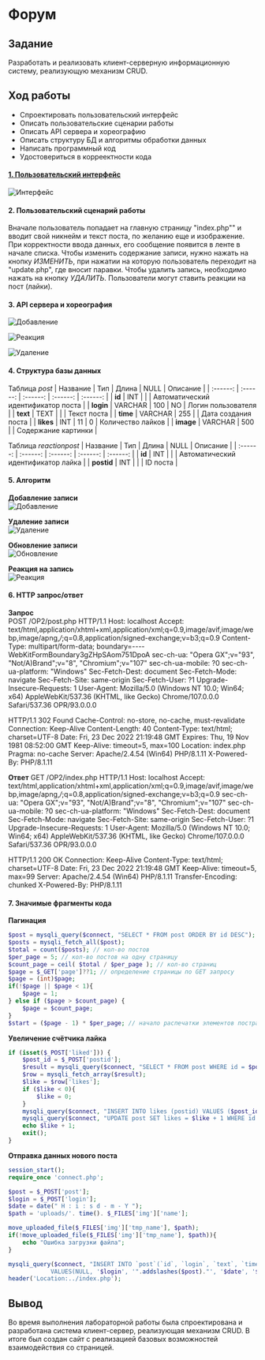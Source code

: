 Форум
========================
Задание
------------------------
Разработать и реализовать клиент-серверную информационную систему, реализующую механизм CRUD.

Ход работы
------------------------

- Спроектировать пользовательский интерфейс
- Описать пользовательские сценарии работы
- Описать API сервера и хореографию
- Описать структуру БД и алгоритмы обработки данных
- Написать программный код
- Удостовериться в корреектности кода

#### [1. Пользовательский интерфейс](https://www.figma.com/file/iSLyYXaLkEPUDKb04pefvV/Untitled?node-id=0%3A1&t=b6GyRfg0gnmJ7xRL-3)

![Интерфейс](/img/inter.PNG)

#### 2. Пользовательский сценарий работы
Вначале пользователь попадает на главную страницу "index.php"" и вводит свой никнейм и текст поста, по желанию еще и изображение. При корректности ввода данных, его сообщение появится в ленте в начале списка.
Чтобы изменить содержание записи, нужно нажать на кнопку *ИЗМЕНИТЬ*, при нажатии на которую пользователь переходит на "update.php", где вносит паравки.  Чтобы удалить запись, необходимо нажать на кнопку *УДАЛИТЬ*. Пользователи могут ставить реакции на пост (лайки).

#### 3. API сервера и хореография
![Добавление](img/add.PNG)  

![Реакция](img/reaction.PNG)

![Удаление](img/delete.PNG) 


#### 4. Структура базы данных

 Таблица *post*
| Название | Тип | Длина | NULL | Описание |
| :------: | :------: | :------: | :------: | :------: |
| **id** | INT  |  |  | Автоматический идентификатор поста |
| **login** | VARCHAR | 100 | NO | Логин пользователя |
| **text** | TEXT |  |  | Текст поста |
| **time** | VARCHAR | 255 |  | Дата создания поста |
| **likes** | INT | 11 | 0 | Количество лайков |
| **image** | VARCHAR | 500 |  | Содержание картинки |

Таблица *reactionpost*
| Название | Тип | Длина | NULL | Описание |
| :------: | :------: | :------: | :------: | :------: |
| **id** | INT  |  |  | Автоматический идентификатор лайка |
| **postid** | INT |  |  | ID поста |

#### 5. Алгоритм
**Добавление записи**  
![Добавление](img/npost.PNG)  

**Удаление записи**  
![Удаление](img/dpost.PNG)  

**Обновление записи**  
![Обновление](img/dpost.PNG)  

**Реакция на запись**  
![Реакция](img/rpost.PNG)


#### 6. HTTP запрос/ответ
**Запрос**  
POST /OP2/post.php HTTP/1.1
Host: localhost
Accept: text/html,application/xhtml+xml,application/xml;q=0.9,image/avif,image/webp,image/apng,*/*;q=0.8,application/signed-exchange;v=b3;q=0.9
Content-Type: multipart/form-data; boundary=----WebKitFormBoundary3gZHpSAom751DpoA
sec-ch-ua: "Opera GX";v="93", "Not/A)Brand";v="8", "Chromium";v="107"
sec-ch-ua-mobile: ?0
sec-ch-ua-platform: "Windows"
Sec-Fetch-Dest: document
Sec-Fetch-Mode: navigate
Sec-Fetch-Site: same-origin
Sec-Fetch-User: ?1
Upgrade-Insecure-Requests: 1
User-Agent: Mozilla/5.0 (Windows NT 10.0; Win64; x64) AppleWebKit/537.36 (KHTML, like Gecko) Chrome/107.0.0.0 Safari/537.36 OPR/93.0.0.0

HTTP/1.1 302 Found
Cache-Control: no-store, no-cache, must-revalidate
Connection: Keep-Alive
Content-Length: 40
Content-Type: text/html; charset=UTF-8
Date: Fri, 23 Dec 2022 21:19:48 GMT
Expires: Thu, 19 Nov 1981 08:52:00 GMT
Keep-Alive: timeout=5, max=100
Location: index.php
Pragma: no-cache
Server: Apache/2.4.54 (Win64) PHP/8.1.11
X-Powered-By: PHP/8.1.11

**Ответ**
GET /OP2/index.php HTTP/1.1
Host: localhost
Accept: text/html,application/xhtml+xml,application/xml;q=0.9,image/avif,image/webp,image/apng,*/*;q=0.8,application/signed-exchange;v=b3;q=0.9
sec-ch-ua: "Opera GX";v="93", "Not/A)Brand";v="8", "Chromium";v="107"
sec-ch-ua-mobile: ?0
sec-ch-ua-platform: "Windows"
Sec-Fetch-Dest: document
Sec-Fetch-Mode: navigate
Sec-Fetch-Site: same-origin
Sec-Fetch-User: ?1
Upgrade-Insecure-Requests: 1
User-Agent: Mozilla/5.0 (Windows NT 10.0; Win64; x64) AppleWebKit/537.36 (KHTML, like Gecko) Chrome/107.0.0.0 Safari/537.36 OPR/93.0.0.0

HTTP/1.1 200 OK
Connection: Keep-Alive
Content-Type: text/html; charset=UTF-8
Date: Fri, 23 Dec 2022 21:19:48 GMT
Keep-Alive: timeout=5, max=99
Server: Apache/2.4.54 (Win64) PHP/8.1.11
Transfer-Encoding: chunked
X-Powered-By: PHP/8.1.11

#### 7. Значимые фрагменты кода

**Пагинация**
```php
$post = mysqli_query($connect, "SELECT * FROM post ORDER BY id DESC");
$posts = mysqli_fetch_all($post);
$total = count($posts); // кол-во постов
$per_page = 5; // кол-во постов на одну страницу
$count_page = ceil( $total / $per_page ); // кол-во страниц
$page = $_GET['page']??1; // определение страницы по GET запросу
$page = (int)$page;
if(!$page || $page < 1){
    $page = 1;
} else if ($page > $count_page) {
    $page = $count_page;
}
$start = ($page - 1) * $per_page; // начало распечатки элементов постранично
```

**Увеличение счётчика лайка**
```php
if (isset($_POST['liked'])) {
	$post_id = $_POST['postid'];
	$result = mysqli_query($connect, "SELECT * FROM post WHERE id = $post_id");
	$row = mysqli_fetch_array($result);
	$like = $row['likes'];
    if ($like < 0){
        $like = 0;
    }
	mysqli_query($connect, "INSERT INTO likes (postid) VALUES ($post_id)");
	mysqli_query($connect, "UPDATE post SET likes = $like + 1 WHERE id = $post_id");
	echo $like + 1;
	exit();
}
```

**Отправка данных нового поста**
```php
session_start();
require_once 'connect.php';

$post = $_POST['post'];
$login = $_POST['login'];
$date = date(" H : i : s d - m - Y ");
$path = 'uploads/'. time(). $_FILES['img']['name'];

move_uploaded_file($_FILES['img']['tmp_name'], $path);
if(!move_uploaded_file($_FILES['img']['tmp_name'], $path)){
    echo "Ошибка загрузки файла";
}

mysqli_query($connect, "INSERT INTO `post`(`id`, `login`, `text`, `time`, `image`)
            VALUES(NULL, '$login', '".addslashes($post)."', '$date', '$path')");
header('Location:../index.php');
```
Вывод
------------------------
Во время выполнения лабораторной работы была спроектирована и разработана система клиент-сервер, реализующая механизм CRUD. В итоге был создан сайт с реализацией базовых возможностей взаимодействия со страницей.
